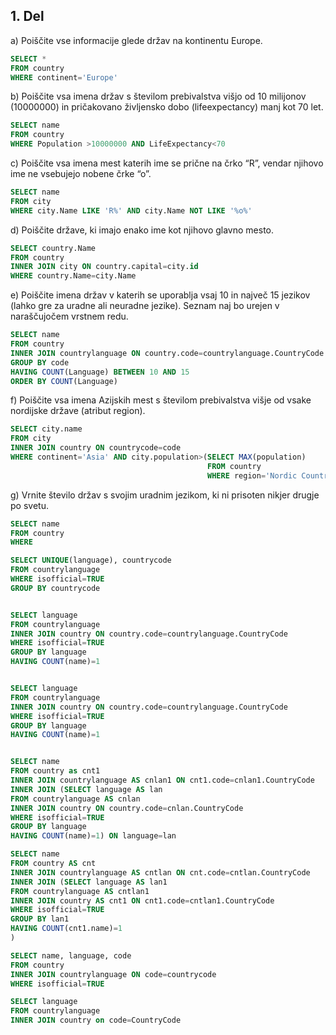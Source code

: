 ## 1. Del
a) Poiščite vse informacije glede držav na kontinentu Europe.  
```sql
SELECT *
FROM country
WHERE continent='Europe'
```

b) Poiščite vsa imena držav s številom prebivalstva višjo od 10 milijonov (10000000) in pričakovano življensko dobo (lifeexpectancy) manj kot 70 let.  
```sql
SELECT name
FROM country
WHERE Population >10000000 AND LifeExpectancy<70
```

c) Poiščite vsa imena mest katerih ime se prične na črko “R”, vendar njihovo ime ne vsebujejo nobene črke “o”.  
```sql
SELECT name
FROM city
WHERE city.Name LIKE 'R%' AND city.Name NOT LIKE '%o%' 
```
d) Poiščite države, ki imajo enako ime kot njihovo glavno mesto.  
```sql
SELECT country.Name
FROM country
INNER JOIN city ON country.capital=city.id
WHERE country.Name=city.Name
```

e) Poiščite imena držav v katerih se uporablja vsaj 10 in največ 15 jezikov (lahko gre za uradne ali neuradne jezike). Seznam naj bo urejen v naraščujočem vrstnem redu.  
```sql
SELECT name
FROM country
INNER JOIN countrylanguage ON country.code=countrylanguage.CountryCode
GROUP BY code
HAVING COUNT(Language) BETWEEN 10 AND 15
ORDER BY COUNT(Language)
```
f) Poiščite vsa imena Azijskih mest s številom prebivalstva višje od vsake nordijske države (atribut region).  
```sql
SELECT city.name
FROM city
INNER JOIN country ON countrycode=code
WHERE continent='Asia' AND city.population>(SELECT MAX(population)
											FROM country
											WHERE region='Nordic Countries')
```
g) Vrnite število držav s svojim uradnim jezikom, ki ni prisoten nikjer drugje po svetu.
```sql
SELECT name
FROM country
WHERE 

SELECT UNIQUE(language), countrycode
FROM countrylanguage
WHERE isofficial=TRUE
GROUP BY countrycode


SELECT language
FROM countrylanguage
INNER JOIN country ON country.code=countrylanguage.CountryCode
WHERE isofficial=TRUE
GROUP BY language
HAVING COUNT(name)=1


SELECT language
FROM countrylanguage
INNER JOIN country ON country.code=countrylanguage.CountryCode
WHERE isofficial=TRUE
GROUP BY language
HAVING COUNT(name)=1


SELECT name
FROM country as cnt1
INNER JOIN countrylanguage AS cnlan1 ON cnt1.code=cnlan1.CountryCode
INNER JOIN (SELECT language AS lan
FROM countrylanguage AS cnlan
INNER JOIN country ON country.code=cnlan.CountryCode
WHERE isofficial=TRUE
GROUP BY language
HAVING COUNT(name)=1) ON language=lan

SELECT name
FROM country AS cnt
INNER JOIN countrylanguage AS cntlan ON cnt.code=cntlan.CountryCode
INNER JOIN (SELECT language AS lan1
FROM countrylanguage AS cntlan1
INNER JOIN country AS cnt1 ON cnt1.code=cntlan1.CountryCode
WHERE isofficial=TRUE
GROUP BY lan1
HAVING COUNT(cnt1.name)=1
)
```

```sql
SELECT name, language, code
FROM country
INNER JOIN countrylanguage ON code=countrycode
WHERE isofficial=TRUE

SELECT language
FROM countrylanguage
INNER JOIN country on code=CountryCode
```